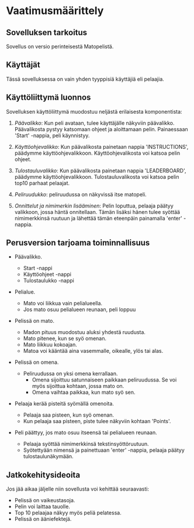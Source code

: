 # Vaatimusmäärittely

## Sovelluksen tarkoitus

Sovellus on versio perinteisestä Matopelistä. 

## Käyttäjät

Tässä sovelluksessa on vain yhden tyyppisiä käyttäjiä eli pelaajia.

## Käyttöliittymä luonnos


Sovelluksen käyttöliittymä muodostuu neljästä erilaisesta komponentista:

1. *Päävalikko*: Kun peli avataan, tulee käyttäjälle näkyviin päävalikko. Päävalikosta pystyy katsomaan ohjeet ja aloittamaan pelin. 
Painaessaan 'Start' -nappia, peli käynnistyy. 


2. *Käyttöohjevalikko*: Kun päävalikosta painetaan nappia 'INSTRUCTIONS', päädymme käyttöohjevalikkoon.
Käyttöohjevalikosta voi katsoa pelin ohjeet. 


3. *Tulostauluvalikko*: Kun päävalikosta painetaan nappia 'LEADERBOARD', päädymme käyttöohjevalikkoon.
Tulostauluvalikosta voi katsoa pelin top10 parhaat pelaajat. 


4. *Peliruudukko*: peliruudussa on näkyvissä itse matopeli.


5. *Onnittelut ja nimimerkin lisääminen*: Pelin loputtua, pelaaja päätyy valikkoon, jossa häntä onnitellaan. 
Tämän lisäksi hänen tulee syöttää nimimerkkinsä ruutuun ja lähettää tämän eteenpäin painamalla 'enter' -nappia.


## Perusversion tarjoama toiminnallisuus

* Päävalikko. 
  * Start -nappi 
  * Käyttöohjeet -nappi 
  * Tulostaulukko -nappi
  

* Pelialue. 
  * Mato voi liikkua vain pelialueella.  
  * Jos mato osuu pelialueen reunaan, peli loppuu 
  

* Pelissä on mato. 
  * Madon pituus muodostuu aluksi yhdestä ruudusta.
  * Mato pitenee, kun se syö omenan. 
  * Mato liikkuu kokoajan. 
  * Matoa voi kääntää aina vasemmalle, oikealle, ylös tai alas.


* Pelissä on omena.
  * Peliruudussa on yksi omena kerrallaan.
    * Omena sijoittuu satunnaiseen paikkaan peliruudussa. 
Se voi myös sijoittua kohtaan, jossa mato on.
    * Omena vaihtaa paikkaa, kun mato syö sen. 


* Pelaaja kerää pisteitä syömällä omenoita.
  * Pelaaja saa pisteen, kun syö omenan. 
  * Kun pelaaja saa pisteen, piste tulee näkyviin kohtaan 'Points'. 
  

* Peli päättyy, jos mato osuu itseensä tai pelialueen reunaan.
  * Pelaaja syöttää nimimerkkinsä tekstinsyöttöruutuun.
  * Syötettyään nimensä ja painettuaan 'enter' -nappia, pelaaja päätyy tulostaulunäkymään.


## Jatkokehitysideoita

Jos jää aikaa jäljelle niin sovellusta voi kehittää seuraavasti:

* Pelissä on vaikeustasoja.
* Pelin voi laittaa tauolle.
* Top 10 pelaajaa näkyy myös peliä pelatessa.
* Pelissä on ääniefektejä.
